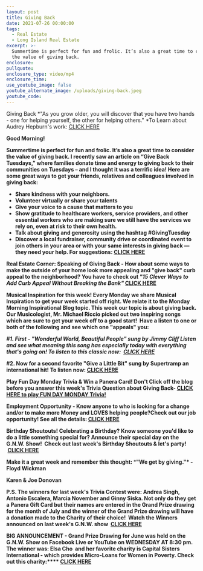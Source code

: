 ```yaml
---
layout: post
title: Giving Back
date: 2021-07-26 00:00:00
tags:
  - Real Estate
  - Long Island Real Estate
excerpt: >-
  Summertime is perfect for fun and frolic. It’s also a great time to consider
  the value of giving back.
enclosure:
pullquote:
enclosure_type: video/mp4
enclosure_time:
use_youtube_image: false
youtube_alternate_image: /uploads/giving-back.jpeg
youtube_code:
---
```

Giving Back&nbsp;*"As you grow older, you will discover that you have two hands - one for helping yourself, the other for helping others."&nbsp;*To Learn about Audrey Hepburn's work:&nbsp;[CLICK HERE](https://youtu.be/1SvddNIlRaw?t=189)

**Good Morning\!**

**Summertime is perfect for fun and frolic. It’s also a great time to consider the value of giving back. I recently saw an article on “Give Back Tuesdays,” where families donate time and energy to giving back to their communities on Tuesdays – and I thought it was a terrific idea\! Here are some great ways to get your friends, relatives and colleagues involved in giving back:**

* **Share kindness with your neighbors.**
* **Volunteer virtually or share your talents**
* **Give your voice to a cause that matters to you**
* **Show gratitude to healthcare workers, service providers, and other essential workers who are making sure we still have the services we rely on, even at risk to their own health.**
* **Talk about giving and generosity using the hashtag \#GivingTuesday**
* **Discover a local fundraiser, community drive or coordinated event to join others in your area or with your same interests in giving back — they need your help. For suggestions:&nbsp;[CLICK HERE](https://www.givingtuesday.org/blog/)**

**Real Estate Corner: Speaking of Giving Back - How about some ways to make the outside of your home look more appealing and "give back" curb appeal to the neighborhood? You have to check out&nbsp;*"15 Clever Ways to Add Curb Appeal Without Breaking the Bank"*&nbsp;[CLICK HERE](https://www.onecrazyhouse.com/15-clever-ways-add-curb-appeal-without-breaking-bank/)**

**Musical Inspiration for this week\! Every Monday we share Musical Inspiration to get your week started off right. We relate it to the Monday Morning Inspirational Blog topic. This week our topic is about giving back. Our Musicologist, Mr. Michael Riccio picked out two inspiring songs which are sure to get your week off to a good start\!&nbsp; Have a listen to one or both of the following and see which one "appeals" you:**

***\#1. First - "Wonderful World, Beautiful People" sung by Jimmy Cliff Listen and see what meaning this song has especially today with everything that's going on\! To listen to this classic now: &nbsp;[CLICK HERE](https://youtu.be/SapwrvSOfIc)***

**\#2. Now for a second favorite "Give a Little Bit" sung by Supertramp an international hit\! To listen now:&nbsp;[CLICK HERE](https://youtu.be/ODNxsGMPrj4)**

**Play Fun Day Monday Trivia & Win a Panera Card\! Don't Click off the blog before you answer this week's Trivia Question about Giving Back-&nbsp;**[**CLICK HERE to play FUN DAY MONDAY Trivia\!**](https://contacts.byreferralonly.com/Form.aspx?Key=5DDFF1A76AE335662187B4AFAD9B0A76)

**Employment Opportunity - Know anyone to who is looking for a change and/or to make more Money and LOVES helping people?Check out our job opportunity\! See all the details:&nbsp;[CLICK HERE](https://contacts.byreferralonly.com/Form.aspx?Key=E69E228828AB95BB507E1A5EC0E7DD84)**

**Birthday Shoutouts\! Celebrating a Birthday? Know someone you'd like to do a little something special for? Announce their special day on the G.N.W. Show\!&nbsp; Check out last week's Birthday Shoutouts & let's party\! &nbsp;[CLICK HERE](https://youtu.be/yIS--A_7iWQ?t=913)&nbsp;**

**Make it a great week and remember this thought:&nbsp;*****"We get by giving."*&nbsp;- Floyd Wickman**

**Karen & Joe Donovan**

**P.S. The winners for last week's Trivia Contest were: Andrea Singh, Antonio Escalera, Marcia November and Ginny Siska. Not only do they get a Panera Gift Card but their names are entered in the Grand Prize drawing for the month of July and the winner of the Grand Prize drawing will have a donation made to the Charity of their choice\! &nbsp;Watch the Winners announced on last week's G.N.W. show &nbsp;[CLICK HERE](https://youtu.be/yIS--A_7iWQ?t=1166)&nbsp;**

**BIG ANNOUNCEMENT - Grand Prize Drawing for June was held on the G.N.W. Show on Facebook Live or YouTube on WEDNESDAY AT 8:30 pm. The winner was: Elsa Cho&nbsp; and her favorite charity is Capital Sisters International - which provides Micro-Loans for Women in Poverty. Check out this charity:****&nbsp;[CLICK HERE](http://www.capitalsisters.org/)&nbsp;**
